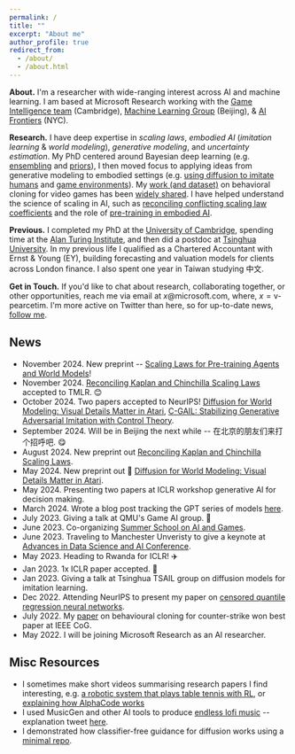 ```yaml
---
permalink: /
title: ""
excerpt: "About me"
author_profile: true
redirect_from: 
  - /about/
  - /about.html
---
```


<!-- ## About ## -->
__About.__ I'm a researcher with wide-ranging interest across AI and machine learning. I am based at Microsoft Research working with the [Game Intelligence team](https://www.microsoft.com/en-us/research/group/deep-reinforcement-learning/) (Cambridge), [Machine Learning Group](https://www.microsoft.com/en-us/research/group/machine-learning-research-group/) (Beijing), & [AI Frontiers](https://www.microsoft.com/en-us/research/lab/ai-frontiers/) (NYC).

__Research.__
I have deep expertise in _scaling laws_, _embodied AI_ (_imitation learning_ & _world modeling_), _generative modeling_, and _uncertainty estimation_. My PhD centered around Bayesian deep learning (e.g. [ensembling](https://arxiv.org/abs/1810.05546) and [priors](https://arxiv.org/abs/1905.06076)), I then moved focus to applying ideas from generative modeling to embodied settings (e.g. [using diffusion to imitate humans](https://arxiv.org/abs/2301.10677) and [game environments](https://arxiv.org/abs/2405.12399)). My [work (and dataset)](https://arxiv.org/abs/2104.04258) on behavioral cloning for video games has been [widely shared](https://youtu.be/UvoyMGxN89Y?si=4vIkctZ3EijukYJj). I have helped understand the science of scaling in AI, such as [reconciling conflicting scaling law coefficients](https://arxiv.org/abs/2406.12907) and the role of [pre-training in embodied AI](https://arxiv.org/abs/2411.04434).

__Previous.__ I completed my PhD at the [University of Cambridge](https://www.ifm.eng.cam.ac.uk/research/supply-chain-ai-lab/), spending time at the [Alan Turing Institute](https://www.turing.ac.uk/), and then did a postdoc at [Tsinghua University](https://ml.cs.tsinghua.edu.cn/). In my previous life I qualified as a Chartered Accountant with Ernst & Young (EY), building forecasting and valuation models for clients across London finance. I also spent one year in Taiwan studying 中文.

<!-- My research aims to build and understand AI systems that are scalable, robust and human-like. My philosophy incorporates several elements.
1) I adopt a probabilistic view of neural networks to help understand today's algorithms and design those of tomorrow. 2) I believe that the agent-environment framework, with sequential decisions and interactive learning, is the correct setting to be studying to make long-term progress in AI. 3) My research places equal weighting on theory and empirics. -->

__Get in Touch.__ If you'd like to chat about research, collaborating together, or other opportunities, reach me via email at $x$@microsoft.com, where, $x=\text{v-pearcetim}$. I'm more active on Twitter than here, so for up-to-date news, [follow me](https://twitter.com/Tea_Pearce).

<!-- __Outreach.__ I set aside one hour each week to support underrepresented groups doing AI research (in any sense; age, finances, gender, nationality, race  etc). I'm happy to provide project advice, research talks, career chats, adhoc teaching... or anything else that is helpful. Please fill in [this contact form](https://forms.gle/AKBTwUPLxfnNmsYZ6) if you'd like to chat ☺️. -->

<!-- UPDATE: I'll run these sessions until end of April 2024, after which I'll be continuing my outreach efforts in a new format. -->


## News ##

- November 2024. New preprint -- [Scaling Laws for Pre-training Agents and World Models](https://arxiv.org/abs/2411.04434)!
- November 2024. [Reconciling Kaplan and Chinchilla Scaling Laws](https://arxiv.org/abs/2406.12907) accepted to TMLR. 😊
- October 2024. Two papers accepted to NeurIPS! [Diffusion for World Modeling: Visual Details Matter in Atari](https://arxiv.org/abs/2405.12399), [C-GAIL: Stabilizing Generative Adversarial Imitation with Control Theory](https://arxiv.org/abs/2402.16349).
- September 2024. Will be in Beijing the next while -- 在北京的朋友们来打个招呼吧. 😋
- August 2024. New preprint out [Reconciling Kaplan and Chinchilla Scaling Laws](https://arxiv.org/abs/2406.12907).
- May 2024. New preprint out 👏 [Diffusion for World Modeling: Visual Details Matter in Atari](https://arxiv.org/abs/2405.12399).
- May 2024. Presenting two papers at ICLR workshop generative AI for decision making.
- March 2024. Wrote a blog post tracking the GPT series of models [here](https://teapearce.github.io/blog/GPT-pathway-1/).
- July 2023. Giving a talk at QMU's Game AI group. 👾
- June 2023. Co-organizing [Summer School on AI and Games](https://school.gameaibook.org/).
- June 2023. Traveling to Manchester Unveristy to give a keynote at [Advances in Data Science and AI Conference](https://events.manchester.ac.uk/event/event:k14l-leplq84p-od61dv/idsai-advances-in-data-science-and-ai-conference-2023).
- May 2023. Heading to Rwanda for ICLR! ✈️
- Jan 2023. 1x ICLR paper accepted. 💫
- Jan 2023. Giving a talk at Tsinghua TSAIL group on diffusion models for imitation learning.
- Dec 2022. Attending NeurIPS to present my paper on [censored quantile regression neural networks](https://arxiv.org/abs/2205.13496).
- July 2022. My [paper](https://arxiv.org/abs/2104.04258) on behavioural cloning for counter-strike won best paper at IEEE CoG.
- May 2022. I will be joining Microsoft Research as an AI researcher.


## Misc Resources ##

* I sometimes make short videos summarising research papers I find interesting, e.g. [a robotic system that plays table tennis with RL](https://youtu.be/ktkbxWcYiF8), or [explaining how AlphaCode works](https://youtu.be/YjsoN5aJChA)  
* I used MusicGen and other AI tools to produce [endless lofi music](https://youtu.be/zksy94xazUI?si=LNwRGXxgBjtTfdlc) -- explanation tweet [here](https://twitter.com/Tea_Pearce/status/1670541269280366599).
* I demonstrated how classifier-free guidance for diffusion works using a [minimal repo](https://github.com/TeaPearce/Conditional_Diffusion_MNIST).

